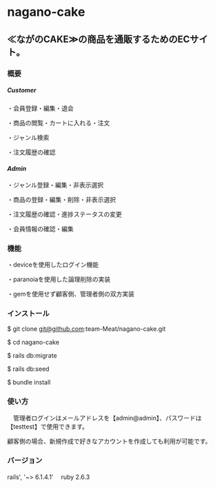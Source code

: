 # nagano-cake


## ≪ながのCAKE≫の商品を通販するためのECサイト。
                            
                            
                                   
### 概要


##### _Customer_

・会員登録・編集・退会


・商品の閲覧・カートに入れる・注文


・ジャンル検索


・注文履歴の確認


#### _Admin_

・ジャンル登録・編集・非表示選択


・商品の登録・編集・削除・非表示選択


・注文履歴の確認・進捗ステータスの変更


・会員情報の確認・編集




### 機能


・deviceを使用したログイン機能


・paranoiaを使用した論理削除の実装


・gemを使用せず顧客側、管理者側の双方実装



### インストール


 $ git clone git@github.com:team-Meat/nagano-cake.git


 $ cd nagano-cake


 $ rails db:migrate


 $ rails db:seed


 $ bundle install



### 使い方


　管理者ログインはメールアドレスを【admin@admin】、パスワードは【testtest】で使用できます。 　
 
 
 顧客側の場合、新規作成で好きなアカウントを作成しても利用が可能です。




### バージョン

rails', '~> 6.1.4.1' 　ruby 2.6.3
